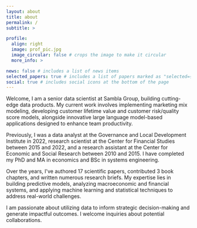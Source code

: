 ```yaml
---
layout: about
title: about
permalink: /
subtitle: >

profile:
  align: right
  image: prof_pic.jpg
  image_circular: false # crops the image to make it circular
  more_info: >

news: false # includes a list of news items
selected_papers: true # includes a list of papers marked as "selected={true}"
social: true # includes social icons at the bottom of the page
---
```


Welcome, I am a senior data scientist at Sambla Group, building cutting-edge data products. My current work involves implementing marketing mix modeling, developing customer lifetime value and customer risk/quality score models, alongside innovative large language model-based applications designed to enhance team productivity.

Previously, I was a data analyst at the Governance and Local Development Institute in 2022, research scientist at the Center for Financial Studies between 2015 and 2022, and a research assistant at the Center for Economic and Social Research between 2010 and 2015. I have completed my PhD and MA in economics and BSc in systems engineering.

Over the years, I've authored 17 scientific papers, contributed 3 book chapters, and written numerous research briefs. My expertise lies in building predictive models, analyzing macroeconomic and financial systems, and applying machine learning and statistical techniques to address real-world challenges.

I am passionate about utilizing data to inform strategic decision-making and generate impactful outcomes. I welcome inquiries about potential collaborations.


